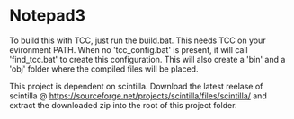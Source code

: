# Notepad3 #
To build this with TCC, just run the build.bat. This needs TCC on your 
evironment PATH. When no 'tcc_config.bat' is present, it will call 
'find_tcc.bat' to create this configuration. This will also create a 'bin' and
 a 'obj' folder where the compiled files will be placed.
 
 This project is dependent on scintilla. Download the latest reelase of 
 scintilla @ https://sourceforge.net/projects/scintilla/files/scintilla/ and
 extract the downloaded zip into the root of this project folder.